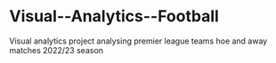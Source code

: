 # Visual--Analytics--Football
Visual analytics project analysing premier league teams hoe and away matches 2022/23 season
